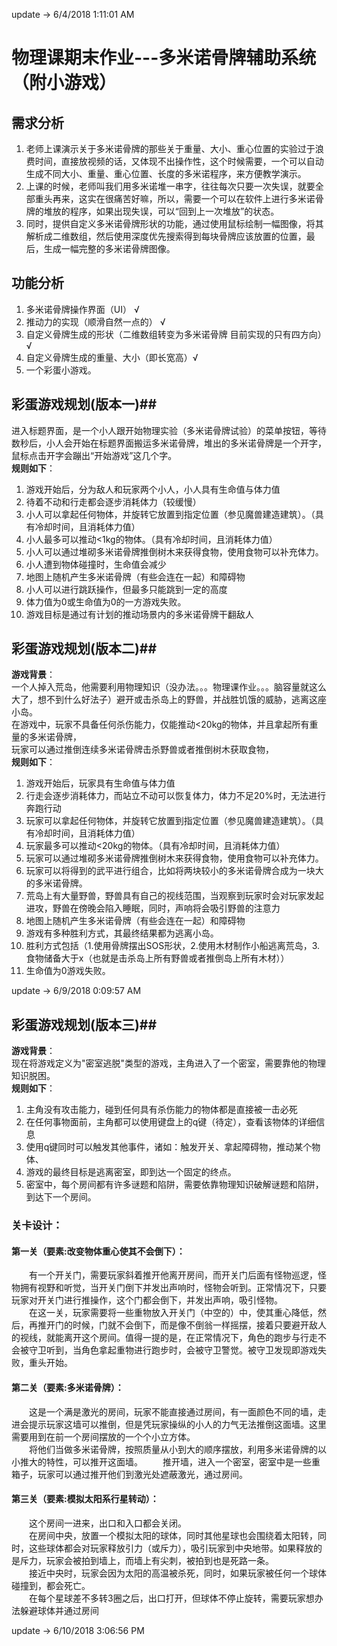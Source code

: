 update ->
6/4/2018 1:11:01 AM 

# 物理课期末作业---多米诺骨牌辅助系统（附小游戏） #


## 需求分析 ##

1. 老师上课演示关于多米诺骨牌的那些关于重量、大小、重心位置的实验过于浪费时间，直接放视频的话，又体现不出操作性，这个时候需要，一个可以自动生成不同大小、重量、重心位置、长度的多米诺程序，来方便教学演示。
2. 上课的时候，老师叫我们用多米诺堆一串字，往往每次只要一次失误，就要全部重头再来，这实在很痛苦好嘛，所以，需要一个可以在软件上进行多米诺骨牌的堆放的程序，如果出现失误，可以“回到上一次堆放”的状态。
3. 同时，提供自定义多米诺骨牌形状的功能，通过使用鼠标绘制一幅图像，将其解析成二维数组，然后使用深度优先搜索得到每块骨牌应该放置的位置，最后，生成一幅完整的多米诺骨牌图像。

## 功能分析 ##
1. 多米诺骨牌操作界面（UI）   √
2. 推动力的实现（顺滑自然一点的）  √
3. 自定义骨牌生成的形状（二维数组转变为多米诺骨牌  目前实现的只有四方向）√
4. 自定义骨牌生成的重量、大小（即长宽高）√
5. 一个彩蛋小游戏。


## 彩蛋游戏规划(版本一)##
进入标题界面，是一个小人跟开始物理实验（多米诺骨牌试验）的菜单按钮，等待数秒后，小人会开始在标题界面搬运多米诺骨牌，堆出的多米诺骨牌是一个开字，鼠标点击开字会蹦出“开始游戏”这几个字。  
**规则如下**：  
1. 游戏开始后，分为敌人和玩家两个小人，小人具有生命值与体力值  
2. 待着不动和行走都会逐步消耗体力（较缓慢）  
3. 小人可以拿起任何物体，并旋转它放置到指定位置（参见魔兽建造建筑）。（具有冷却时间，且消耗体力值）  
4. 小人最多可以推动<1kg的物体。（具有冷却时间，且消耗体力值）  
5. 小人可以通过堆砌多米诺骨牌推倒树木来获得食物，使用食物可以补充体力。    
6. 小人遭到物体碰撞时，生命值会减少  
7. 地图上随机产生多米诺骨牌（有些会连在一起）和障碍物    
8. 小人可以进行跳跃操作，但最多只能跳到一定的高度  
9. 体力值为0或生命值为0的一方游戏失败。  
10. 游戏目标是通过有计划的推动场景内的多米诺骨牌干翻敌人    

## 彩蛋游戏规划(版本二)##
**游戏背景**：  
一个人掉入荒岛，他需要利用物理知识（没办法。。。物理课作业。。。脑容量就这么大了，想不到什么好法子）避开或击杀岛上的野兽，并战胜饥饿的威胁，逃离这座小岛。  
在游戏中，玩家不具备任何杀伤能力，仅能推动<20kg的物体，并且拿起所有重量的多米诺骨牌，  
玩家可以通过推倒连续多米诺骨牌击杀野兽或者推倒树木获取食物，   
**规则如下**：  
1. 游戏开始后，玩家具有生命值与体力值  
2. 行走会逐步消耗体力，而站立不动可以恢复体力，体力不足20%时，无法进行奔跑行动  
3. 玩家可以拿起任何物体，并旋转它放置到指定位置（参见魔兽建造建筑）。（具有冷却时间，且消耗体力值）  
4. 玩家最多可以推动<20kg的物体。（具有冷却时间，且消耗体力值）  
5. 玩家可以通过堆砌多米诺骨牌推倒树木来获得食物，使用食物可以补充体力。
6. 玩家可以将得到的武平进行组合，比如将两块较小的多米诺骨牌合成为一块大的多米诺骨牌。    
7. 荒岛上有大量野兽，野兽具有自己的视线范围，当观察到玩家时会对玩家发起进攻，野兽在傍晚会陷入睡眠，同时，声响将会吸引野兽的注意力      
8. 地图上随机产生多米诺骨牌（有些会连在一起）和障碍物    
9. 游戏有多种胜利方式，其最终结果都为逃离小岛。  
10. 胜利方式包括（1.使用骨牌摆出SOS形状，2.使用木材制作小船逃离荒岛，3.食物储备大于x（也就是击杀岛上所有野兽或者推倒岛上所有木材））  
11. 生命值为0游戏失败。  

update -> 6/9/2018 0:09:57 AM 

## 彩蛋游戏规划(版本三)##
**游戏背景**：  
现在将游戏定义为"密室逃脱"类型的游戏，主角进入了一个密室，需要靠他的物理知识脱困。  
**规则如下**：  
1. 主角没有攻击能力，碰到任何具有杀伤能力的物体都是直接被一击必死  
2. 在任何事物面前，主角都可以使用键盘上的q键（待定），查看该物体的详细信息  
3. 使用q键同时可以触发其他事件，诸如：触发开关、拿起障碍物，推动某个物体、  
4. 游戏的最终目标是逃离密室，即到达一个固定的终点。  
5. 密室中，每个房间都有许多谜题和陷阱，需要依靠物理知识破解谜题和陷阱，到达下一个房间。   
### **关卡设计**：  
#### 第一关（要素:改变物体重心使其不会倒下）：   ####
　　有一个开关门，需要玩家斜着推开他离开房间，而开关门后面有怪物巡逻，怪物拥有视野和听觉，当开关门倒下并发出声响时，怪物会听到。正常情况下，只要玩家对开关门进行推操作，这个门都会倒下，并发出声响，吸引怪物。  
　　在这一关，玩家需要将一些重物放入开关门（中空的）中，使其重心降低，然后，再推开门的时候，门就不会倒下，而是像不倒翁一样摇摆，接着只要避开敌人的视线，就能离开这个房间。值得一提的是，在正常情况下，角色的跑步与行走不会被守卫听到，当角色拿起重物进行跑步时，会被守卫警觉。被守卫发现即游戏失败，重头开始。  
#### 第二关（要素:多米诺骨牌）：   ####
　　这是一个满是激光的房间，玩家不能直接通过房间，有一面颜色不同的墙，走进会提示玩家这墙可以推倒，但是凭玩家操纵的小人的力气无法推倒这面墙。这里需要用到在前一个房间摆放的一个个小立方体。  
　　将他们当做多米诺骨牌，按照质量从小到大的顺序摆放，利用多米诺骨牌的以小推大的特性，可以推开这面墙。
　　推开墙，进入一个密室，密室中是一些重箱子，玩家可以通过推开他们到激光处遮蔽激光，通过房间。  
#### 第三关（要素:模拟太阳系行星转动）： 
　　这个房间一进来，出口和入口都会关闭。  
　　在房间中央，放置一个模拟太阳的球体，同时其他星球也会围绕着太阳转，同时，这些球体都会对玩家释放引力（或斥力），吸引玩家到中央地带。如果释放的是斥力，玩家会被拍到墙上，而墙上有尖刺，被拍到也是死路一条。  
　　接近中央时，玩家会因为太阳的高温被杀死，同时，如果玩家被任何一个球体碰撞到，都会死亡。  
　　在每个星球差不多转3圈之后，出口打开，但球体不停止旋转，需要玩家想办法躲避球体并通过房间

update -> 6/10/2018 3:06:56 PM 

<br/>

<br/>

